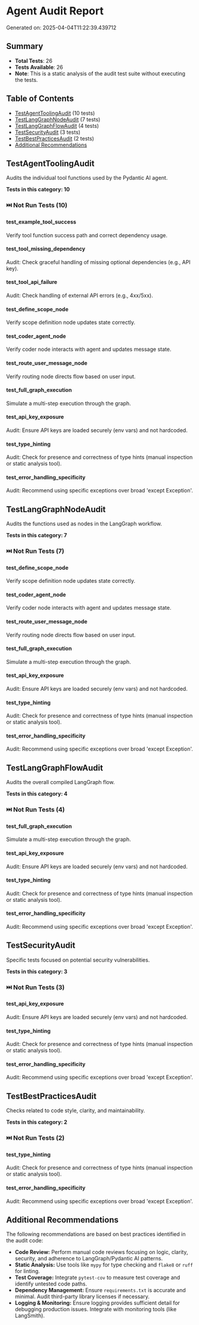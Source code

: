 # Agent Audit Report

Generated on: 2025-04-04T11:22:39.439712

## Summary

- **Total Tests**: 26
- **Tests Available**: 26
- **Note**: This is a static analysis of the audit test suite without executing the tests.

## Table of Contents

- [TestAgentToolingAudit](#testagenttoolingaudit) (10 tests)
- [TestLangGraphNodeAudit](#testlanggraphnodeaudit) (7 tests)
- [TestLangGraphFlowAudit](#testlanggraphflowaudit) (4 tests)
- [TestSecurityAudit](#testsecurityaudit) (3 tests)
- [TestBestPracticesAudit](#testbestpracticesaudit) (2 tests)
- [Additional Recommendations](#additional-recommendations)

## TestAgentToolingAudit

Audits the individual tool functions used by the Pydantic AI agent.

**Tests in this category: 10**

### ⏭️ Not Run Tests (10)

#### test_example_tool_success

Verify tool function success path and correct dependency usage.

#### test_tool_missing_dependency

Audit: Check graceful handling of missing optional dependencies (e.g., API key).

#### test_tool_api_failure

Audit: Check handling of external API errors (e.g., 4xx/5xx).

#### test_define_scope_node

Verify scope definition node updates state correctly.

#### test_coder_agent_node

Verify coder node interacts with agent and updates message state.

#### test_route_user_message_node

Verify routing node directs flow based on user input.

#### test_full_graph_execution

Simulate a multi-step execution through the graph.

#### test_api_key_exposure

Audit: Ensure API keys are loaded securely (env vars) and not hardcoded.

#### test_type_hinting

Audit: Check for presence and correctness of type hints (manual inspection or static analysis tool).

#### test_error_handling_specificity

Audit: Recommend using specific exceptions over broad 'except Exception'.

## TestLangGraphNodeAudit

Audits the functions used as nodes in the LangGraph workflow.

**Tests in this category: 7**

### ⏭️ Not Run Tests (7)

#### test_define_scope_node

Verify scope definition node updates state correctly.

#### test_coder_agent_node

Verify coder node interacts with agent and updates message state.

#### test_route_user_message_node

Verify routing node directs flow based on user input.

#### test_full_graph_execution

Simulate a multi-step execution through the graph.

#### test_api_key_exposure

Audit: Ensure API keys are loaded securely (env vars) and not hardcoded.

#### test_type_hinting

Audit: Check for presence and correctness of type hints (manual inspection or static analysis tool).

#### test_error_handling_specificity

Audit: Recommend using specific exceptions over broad 'except Exception'.

## TestLangGraphFlowAudit

Audits the overall compiled LangGraph flow.

**Tests in this category: 4**

### ⏭️ Not Run Tests (4)

#### test_full_graph_execution

Simulate a multi-step execution through the graph.

#### test_api_key_exposure

Audit: Ensure API keys are loaded securely (env vars) and not hardcoded.

#### test_type_hinting

Audit: Check for presence and correctness of type hints (manual inspection or static analysis tool).

#### test_error_handling_specificity

Audit: Recommend using specific exceptions over broad 'except Exception'.

## TestSecurityAudit

Specific tests focused on potential security vulnerabilities.

**Tests in this category: 3**

### ⏭️ Not Run Tests (3)

#### test_api_key_exposure

Audit: Ensure API keys are loaded securely (env vars) and not hardcoded.

#### test_type_hinting

Audit: Check for presence and correctness of type hints (manual inspection or static analysis tool).

#### test_error_handling_specificity

Audit: Recommend using specific exceptions over broad 'except Exception'.

## TestBestPracticesAudit

Checks related to code style, clarity, and maintainability.

**Tests in this category: 2**

### ⏭️ Not Run Tests (2)

#### test_type_hinting

Audit: Check for presence and correctness of type hints (manual inspection or static analysis tool).

#### test_error_handling_specificity

Audit: Recommend using specific exceptions over broad 'except Exception'.

## Additional Recommendations

The following recommendations are based on best practices identified in the audit code:

- **Code Review:** Perform manual code reviews focusing on logic, clarity, security, and adherence to LangGraph/Pydantic AI patterns.
- **Static Analysis:** Use tools like `mypy` for type checking and `flake8` or `ruff` for linting.
- **Test Coverage:** Integrate `pytest-cov` to measure test coverage and identify untested code paths.
- **Dependency Management:** Ensure `requirements.txt` is accurate and minimal. Audit third-party library licenses if necessary.
- **Logging & Monitoring:** Ensure logging provides sufficient detail for debugging production issues. Integrate with monitoring tools (like LangSmith).
